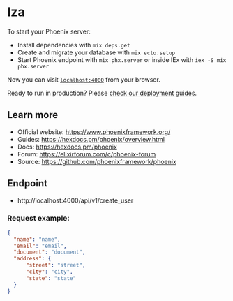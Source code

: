 # Iza

To start your Phoenix server:

  * Install dependencies with `mix deps.get`
  * Create and migrate your database with `mix ecto.setup`
  * Start Phoenix endpoint with `mix phx.server` or inside IEx with `iex -S mix phx.server`

Now you can visit [`localhost:4000`](http://localhost:4000) from your browser.

Ready to run in production? Please [check our deployment guides](https://hexdocs.pm/phoenix/deployment.html).

## Learn more

  * Official website: https://www.phoenixframework.org/
  * Guides: https://hexdocs.pm/phoenix/overview.html
  * Docs: https://hexdocs.pm/phoenix
  * Forum: https://elixirforum.com/c/phoenix-forum
  * Source: https://github.com/phoenixframework/phoenix

## Endpoint

  * http://localhost:4000/api/v1/create_user

  ### Request example:
  ```json
  {
    "name": "name",
    "email": "email",
    "document": "document",
    "address": {
        "street": "street",
        "city": "city",
        "state": "state"
    }
}
  ```
